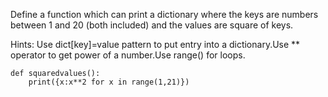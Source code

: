 Define a function which can print a dictionary where the keys are numbers between 1 and 20 (both included) and the values are square of keys.

Hints:
Use dict[key]=value pattern to put entry into a dictionary.Use ** operator to get power of a number.Use range() for loops.

```
def squaredvalues():
    print({x:x**2 for x in range(1,21)})
```
